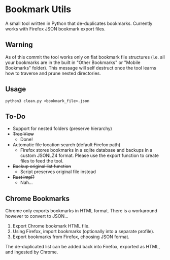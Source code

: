 # Bookmark Utils

A small tool written in Python that de-duplicates bookmarks. Currently works with Firefox JSON bookmark export files.

## Warning

As of this commit the tool works only on flat bookmark file structures (i.e. all your bookmarks are in the built in "Other Bookmarks" or "Mobile Bookmarks" folder). This message will self destruct once the tool learns how to traverse and prune nested directories.

## Usage

```
python3 clean.py <bookmark_file>.json
```

## To-Do
+ Support for nested folders (preserve hierarchy)
+ ~~Tree View~~
  + Done!
+ ~~Automatic file location search (default Firefox path)~~
  + Firefox stores bookmarks in a sqlite database and backups in a custom JSONLZ4 format. Please use the export function to create files to feed the tool.
+ ~~Backup original list function~~
  + Script preserves original file instead
+ ~~Rust impl?~~
  + Nah...

## Chrome Bookmarks
Chrome only exports bookmarks in HTML format. There is a workaround however to convert to JSON...

1. Export Chrome bookmark HTML file.
2. Using Firefox, import bookmarks (optionally into a separate profile).
3. Export bookmarks from Firefox, choosing JSON format.

The de-duplicated list can be added back into Firefox, exported as HTML, and ingested by Chrome.